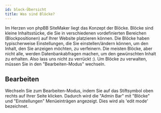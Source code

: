 ```yaml
---
id: block-Übersicht
title: Was sind Blöcke?
---
```


Im Herzen von phpBB SiteMaker liegt das Konzept der Blöcke. Blöcke sind kleine Inhaltsstücke, die Sie in verschiedenen vordefinierten Bereichen (Blockpositionen) auf Ihrer Website platzieren können. Die Blöcke haben typischerweise Einstellungen, die Sie einstellen/ändern können, um den Inhalt, den Sie anzeigen möchten, zu verfeinern. Die meisten Blöcke, aber nicht alle, werden Datenbankabfragen machen, um den gewünschten Inhalt zu erhalten. Also lass uns nicht zu verrückt :). Um Blöcke zu verwalten, müssen Sie in den "Bearbeiten-Modus" wechseln.

## Bearbeiten

Wechseln Sie zum Bearbeiten-Modus, indem Sie auf das Stiftsymbol oben rechts auf Ihrer Seite klicken. Dadurch wird die "Admin Bar" mit "Blöcke" und "Einstellungen" Menüeinträgen angezeigt. Dies wird als 'edit mode' bezeichnet.
